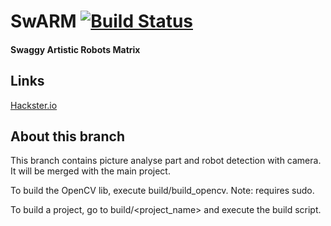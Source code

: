 # SwARM [![Build Status](https://travis-ci.org/rose-projects/SwARM.svg?branch=dev)](https://travis-ci.org/rose-projects/SwARM)

#### Swaggy Artistic Robots Matrix

## Links

[Hackster.io](https://www.hackster.io/perceval/swarm-c362dd)

## About this branch

This branch contains picture analyse part and robot detection with camera.
It will be merged with the main project.

To build the OpenCV lib, execute build/build_opencv. Note: requires sudo.

To build a project, go to build/<project_name> and execute the build script.
